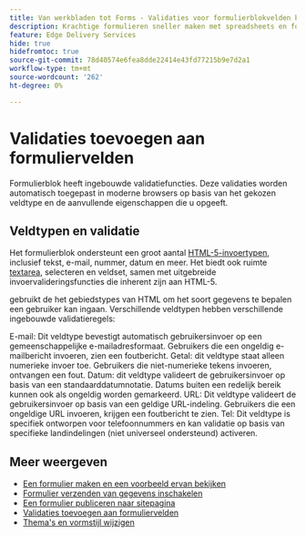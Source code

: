 ```yaml
---
title: Van werkbladen tot Forms - Validaties voor formulierblokvelden beheren
description: Krachtige formulieren sneller maken met spreadsheets en formulierblokvelden! Deze handleiding helpt u bij het maken van aangepaste validaties voor EDS Forms Block-velden.
feature: Edge Delivery Services
hide: true
hidefromtoc: true
source-git-commit: 78d40574e6fea8dde22414e43fd77215b9e7d2a1
workflow-type: tm+mt
source-wordcount: '262'
ht-degree: 0%

---
```



# Validaties toevoegen aan formuliervelden

Formulierblok heeft ingebouwde validatiefuncties. Deze validaties worden automatisch toegepast in moderne browsers op basis van het gekozen veldtype en de aanvullende eigenschappen die u opgeeft.

## Veldtypen en validatie

Het formulierblok ondersteunt een groot aantal [HTML-5-invoertypen](https://developer.mozilla.org/en-US/docs/Web/HTML/Element/input#input_types), inclusief tekst, e-mail, nummer, datum en meer. Het biedt ook ruimte [textarea](https://developer.mozilla.org/en-US/docs/Web/HTML/Element/textarea), selecteren en veldset, samen met uitgebreide invoervalideringsfuncties die inherent zijn aan HTML-5.

gebruikt de het gebiedstypes van HTML om het soort gegevens te bepalen een gebruiker kan ingaan. Verschillende veldtypen hebben verschillende ingebouwde validatieregels:

E-mail: Dit veldtype bevestigt automatisch gebruikersinvoer op een gemeenschappelijke e-mailadresformaat. Gebruikers die een ongeldig e-mailbericht invoeren, zien een foutbericht.
Getal: dit veldtype staat alleen numerieke invoer toe. Gebruikers die niet-numerieke tekens invoeren, ontvangen een fout.
Datum: dit veldtype valideert de gebruikersinvoer op basis van een standaarddatumnotatie. Datums buiten een redelijk bereik kunnen ook als ongeldig worden gemarkeerd.
URL: Dit veldtype valideert de gebruikersinvoer op basis van een geldige URL-indeling. Gebruikers die een ongeldige URL invoeren, krijgen een foutbericht te zien.
Tel: Dit veldtype is specifiek ontworpen voor telefoonnummers en kan validatie op basis van specifieke landindelingen (niet universeel ondersteund) activeren.


## Meer weergeven

* [Een formulier maken en een voorbeeld ervan bekijken](/help/edge/docs/forms/create-forms.md)
* [Formulier verzenden van gegevens inschakelen](/help/edge/docs/forms/submit-forms.md)
* [Een formulier publiceren naar sitepagina](/help/edge/docs/forms/publish-eds-forms.md)
* [Validaties toevoegen aan formuliervelden](/help/edge/docs/forms/validate-forms.md)
* [Thema&#39;s en vormstijl wijzigen](/help/edge/docs/forms/style-theme-forms.md)